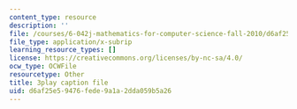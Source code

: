 ```yaml
---
content_type: resource
description: ''
file: /courses/6-042j-mathematics-for-computer-science-fall-2010/d6af25e59476fede9a1a2dda059b5a26_oI9fMUqgfxY.srt
file_type: application/x-subrip
learning_resource_types: []
license: https://creativecommons.org/licenses/by-nc-sa/4.0/
ocw_type: OCWFile
resourcetype: Other
title: 3play caption file
uid: d6af25e5-9476-fede-9a1a-2dda059b5a26
---
```

